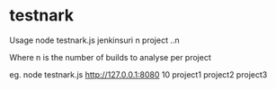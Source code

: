 # testnark
Usage 
node testnark.js jenkinsuri n project ..n

Where
n is the number of builds to analyse per project


eg.
node testnark.js http://127.0.0.1:8080 10 project1 project2 project3


